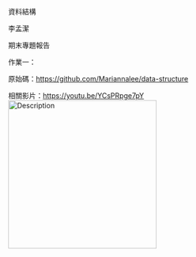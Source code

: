 資料結構

李孟潔

期末專題報告

作業一：
      
原始碼：https://github.com/Mariannalee/data-structure

相關影片：https://youtu.be/YCsPRpge7pY
<img src="![螢幕擷取畫面 2025-03-17 234137](https://github.com/user-attachments/assets/07e33032-9f0a-4edd-9ee2-04103e647092)
" alt="Description" width="300">



